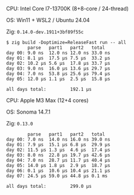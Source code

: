 CPU: Intel Core I7-13700K (8+8-core / 24-thread)

OS: Win11 + WSL2 / Ubuntu 24.04

Zig: `0.14.0-dev.1911+3bf89f55c`

```
$ zig build -Doptimize=ReleaseFast run -- all
        parse   part1   part2   total
day 00: 9.0 ns  12.0 ns 12.0 ns 33.0 ns
day 01: 8.1 µs  17.5 µs 7.5 µs  33.2 µs
day 02: 10.2 µs 5.6 µs  17.8 µs 33.7 µs
day 03: 9.0 ns  16.0 µs 13.6 µs 29.7 µs
day 04: 7.0 ns  53.8 µs 25.6 µs 79.4 µs
day 05: 12.0 µs 1.1 µs  2.5 µs  15.8 µs

all days total:         192.1 µs
```

CPU: Apple M3 Max (12+4 cores)

OS: Sonoma 14.7.1

Zig: `0.13.0`

```
        parse   part1   part2   total
day 00: 7.0 ns  14.0 ns 16.0 ns 39.0 ns
day 01: 7.9 µs  15.1 µs 6.8 µs  29.9 µs
day 02: 11.5 µs 1.3 µs  4.6 µs  17.4 µs
day 03: 8.0 ns  22.8 µs 19.7 µs 42.6 µs
day 04: 7.0 ns  28.7 µs 11.7 µs 40.4 µs
day 05: 14.0 µs 1.8 µs  2.9 µs  18.7 µs
day 06: 0.1 µs  10.6 µs 10.4 µs 21.1 µs
day 07: 24.5 µs 59.0 µs 44.8 µs 0.1 ms

all days total:         299.0 µs
```
